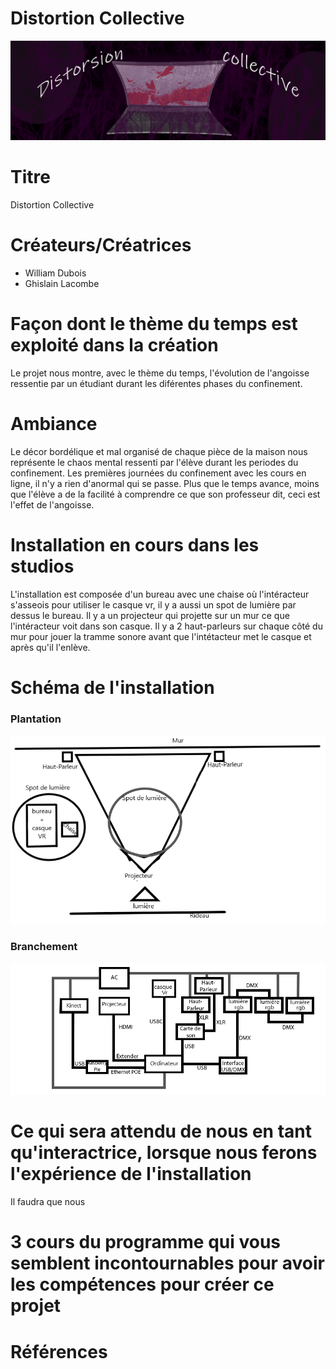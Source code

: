 # Distortion Collective
![Bannière](medias/banniere.png)

# Titre
Distortion Collective

# Créateurs/Créatrices
- William Dubois
- Ghislain Lacombe

# Façon dont le thème du temps est exploité dans la création
Le projet nous montre, avec le thème du temps, l'évolution de l'angoisse ressentie par un étudiant durant les diférentes phases du confinement.

# Ambiance
Le décor bordélique et mal organisé de chaque pièce de la maison nous représente le chaos mental ressenti par l'élève durant les periodes du confinement. Les premières journées du confinement avec les cours en ligne, il n'y a rien d'anormal qui se passe. Plus que le temps avance, moins que l'élève a de la facilité à comprendre ce que son professeur dit, ceci est l'effet de l'angoisse. 

# Installation en cours dans les studios
L'installation est composée d'un bureau avec une chaise où l'intéracteur s'asseois pour utiliser le casque vr, il y a aussi un spot de lumière par dessus le bureau. Il y a un projecteur qui projette sur un mur ce que l'intéracteur voit dans son casque. Il y a 2 haut-parleurs sur chaque côté du mur pour jouer la tramme sonore avant que l'intétacteur met le casque et après qu'il l'enlève.

# Schéma de l'installation
### Plantation
![Plantation](medias/plantation.png)
### Branchement
![Branchement](medias/branchement.png)

# Ce qui sera attendu de nous en tant qu'interactrice, lorsque nous ferons l'expérience de l'installation
Il faudra que nous 

# 3 cours du programme qui vous semblent incontournables pour avoir les compétences pour créer ce projet

# Références
